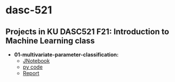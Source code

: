 # dasc-521
Projects in KU DASC521 F21: Introduction to Machine Learning class
---
- **01-multivariate-parameter-classification:**    
  - [JNotebook](https://github.com/gamzekecibas/dasc-521/blob/main/01-multivariate-parameter-classification/01-multivariate-parameter-classification.ipynb)
  - [py code](https://github.com/gamzekecibas/dasc-521/blob/main/01-multivariate-parameter-classification/01-multivariate-parameter-classification.py)  
  - [Report](https://github.com/gamzekecibas/dasc-521/blob/main/01-multivariate-parameter-classification/01-multivariate-parameter-classification.pdf)    
